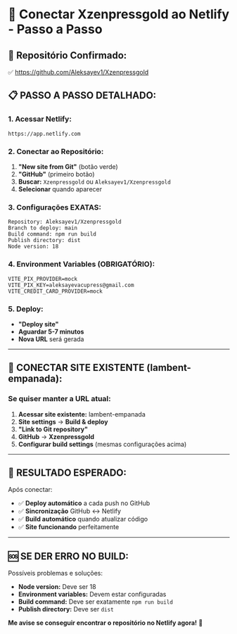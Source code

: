 # 🔗 Conectar Xzenpressgold ao Netlify - Passo a Passo

## 🎯 **Repositório Confirmado:** 
✅ https://github.com/Aleksayev1/Xzenpressgold

## 📋 **PASSO A PASSO DETALHADO:**

### **1. Acessar Netlify:**
```
https://app.netlify.com
```

### **2. Conectar ao Repositório:**
1. **"New site from Git"** (botão verde)
2. **"GitHub"** (primeiro botão)
3. **Buscar:** `Xzenpressgold` ou `Aleksayev1/Xzenpressgold`
4. **Selecionar** quando aparecer

### **3. Configurações EXATAS:**
```
Repository: Aleksayev1/Xzenpressgold
Branch to deploy: main
Build command: npm run build
Publish directory: dist
Node version: 18
```

### **4. Environment Variables (OBRIGATÓRIO):**
```
VITE_PIX_PROVIDER=mock
VITE_PIX_KEY=aleksayevacupress@gmail.com
VITE_CREDIT_CARD_PROVIDER=mock
```

### **5. Deploy:**
- **"Deploy site"**
- **Aguardar 5-7 minutos**
- **Nova URL** será gerada

---

## 🔄 **CONECTAR SITE EXISTENTE (lambent-empanada):**

### **Se quiser manter a URL atual:**

1. **Acessar site existente:** lambent-empanada
2. **Site settings** → **Build & deploy**
3. **"Link to Git repository"**
4. **GitHub** → **Xzenpressgold**
5. **Configurar build settings** (mesmas configurações acima)

---

## 🎯 **RESULTADO ESPERADO:**

Após conectar:
- ✅ **Deploy automático** a cada push no GitHub
- ✅ **Sincronização** GitHub ↔ Netlify
- ✅ **Build automático** quando atualizar código
- ✅ **Site funcionando** perfeitamente

---

## 🆘 **SE DER ERRO NO BUILD:**

Possíveis problemas e soluções:
- **Node version:** Deve ser 18
- **Environment variables:** Devem estar configuradas
- **Build command:** Deve ser exatamente `npm run build`
- **Publish directory:** Deve ser `dist`

**Me avise se conseguir encontrar o repositório no Netlify agora!** 🚀